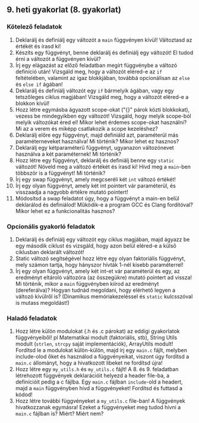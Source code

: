 ## 9. heti gyakorlat (8. gyakorlat)

### Kötelező feladatok

1. Deklarálj és definiálj egy változót a `main` függvényen kívül! Változtasd az értékét és írasd ki!
1. Készíts egy függvényt, benne deklarálj és definiálj egy változót! El tudod érni a változót a függvényen kívül?
1. Írj egy elágazást az előző feladatban megírt függvénybe a változó definíció után! Vizsgáld meg, hogy a változót eléred-e az `if` feltételében, valamint az igaz blokkjában, továbbá opcionálisan az `else` és `else if` ágában!
1. Deklarálj és definiálj változót egy `if` bármelyik ágában, vagy egy tetszőleges ciklus magjában! Vizsgáld meg, hogy a változót eléred-e a blokkon kívül!
1. Hozz létre egymásba ágyazott scope-okat ("{}" párok közti blokkokat), vezess be mindegyikben egy változót! Vizsgáld, hogy melyik scope-ból melyik változókat éred el! Mikor lehet érdemes scope-okat használni? Mi az a verem és miképp csatlakozik a scope kezeléshez?
1. Deklarálj előre egy függvényt, majd definiáld azt, paraméterül más paraméterneveket használva! Mi történik? Mikor lehet ez hasznos?
1. Deklarálj egy kétparaméterű függvényt, ugyanazon változónevet használva a két paraméternek! Mi történik?
1. Hozz létre egy függvényt, deklarálj és definiálj benne egy `static` változót! Növeld meg a változó értékét és írasd ki! Hívd meg a `main`-ben többször is a függvényt! Mi történik?
1. Írj egy swap függvényt, amely megcseréli két `int` változó értékét!
1. Írj egy olyan függvényt, amely két int pointert vár paraméterül, és visszaadja a nagyobb értékre mutató pointert!
1. Módosítsd a swap feladatot úgy, hogy a függvényt a main-en belül deklarálod és definiálod! Működik-e a program GCC és Clang fordítóval? Mikor lehet ez a funkcionalitás hasznos?

### Opcionális gyakorló feladatok

1. Deklarálj és definiálj egy változót egy ciklus magjában, majd ágyazz be egy második ciklust és vizsgáld, hogy azon belül eléred-e a külső ciklusban deklarált változót!
1. Static változó segítségével hozz létre egy olyan faktoriális függvényt, mely számon tartja, hogy hányszor hívták 1-nél kisebb paraméterrel!
1. Írj egy olyan függvényt, amely két int-et vár paraméterül és egy, az eredményt eltároló változóra (az összegükre) mutató pointert ad vissza! Mi történik, mikor a `main` függvényben kiírod az eredményt (dereferálva)? Hogyan tudnád megoldani, hogy elérhető legyen a változó kívülről is? (Dinamikus memóriakezeléssel és `static` kulcsszóval is mutass megoldást!)

### Haladó feladatok

1. Hozz létre külön modulokat (.h és .c párokat) az eddigi gyakorlatok függvényeiből! pl Matematikai modult (faktoriális, stb), String Utils modult (`strlen`, `strcpy` saját implementációk), ArrayUtils modult! Fordítsd le a modulokat külön-külön, majd írj egy `main.c` fájlt, melyben include-olod őket és használod a függvényeikat, viszont úgy fordítsd a `main.c` állományt, hogy a hivatkozott libeket ne fordítsd újra!
1. Hozz létre egy `my_utils.h` és `my_utils.c` fájlt! A 8. és 9. feladatban létrehozott függvények deklarációit helyezd a header file-ba, a definícióit pedig a c fájlba. Egy `main.c` fájlban `include`-old a headert, majd a `main` függvényben hívd a függvényeket! Fordítsd és futtasd a kódod!
1. Hozz létre további függvényeket a `my_utils.c` file-ban! A függvények hivatkozzanak egymásra! Ezeket a függvényeket meg tudod hívni a `main.c` fájlban is? Miért? Miért nem?
